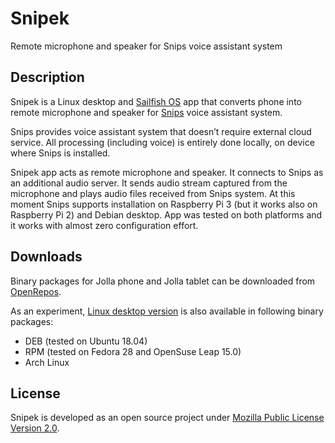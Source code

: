 # Snipek
Remote microphone and speaker for Snips voice assistant system

## Description
Snipek is a Linux desktop and [Sailfish OS](https://sailfishos.org/) app that converts phone into remote microphone and speaker for [Snips](https://snips.ai/) voice assistant system.

Snips provides voice assistant system that doesn’t require external cloud service. All processing (including voice) is entirely done locally, on device where Snips is installed.

Snipek app acts as remote microphone and speaker. It connects to Snips as an additional audio server. It sends audio stream captured from the microphone and plays audio files received from Snips system. At this moment Snips supports installation on Raspberry Pi 3 (but it works also on Raspberry Pi 2) and Debian desktop. App was tested on both platforms and it works with almost zero configuration effort.

## Downloads
Binary packages for Jolla phone and Jolla tablet can be downloaded
from [OpenRepos](https://openrepos.net/content/mkiol/snipek).

As an experiment, [Linux desktop version](https://github.com/mkiol/Snipek/tree/master/desktop/packages) is also available in following binary packages:
* DEB (tested on Ubuntu 18.04)
* RPM (tested on Fedora 28 and OpenSuse Leap 15.0)
* Arch Linux

## License
Snipek is developed as an open source project under
[Mozilla Public License Version 2.0](https://www.mozilla.org/MPL/2.0/).

